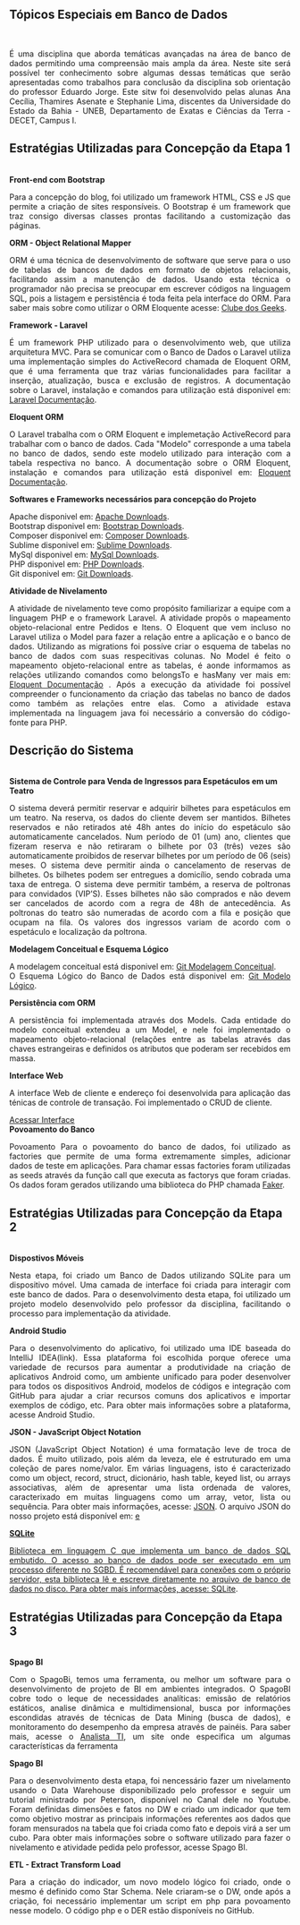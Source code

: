 <form class="form-horizontal" method="#">
 <div class="container">
  <div class="jumbotron">
    <h2>Tópicos Especiais em Banco de Dados</h2> </br>
    <p align="justify">É uma disciplina que aborda temáticas avançadas na área de banco de dados permitindo uma compreensão mais ampla da área. Neste site será possível ter conhecimento sobre algumas dessas temáticas que serão apresentadas como trabalhos
    para conclusão da disciplina sob orientação do professor Eduardo Jorge. Este sitw foi desenvolvido pelas alunas Ana Cecília, Thamires Asenate e Stephanie Lima, discentes da Universidade do Estado da Bahia - UNEB, Departamento de Exatas e Ciências da Terra - DECET, Campus I.  </p> 
  </div>
</div>
</form>

<form class="form-horizontal" method="#">
 <div class="container">
  <div class="jumbotron">
    <h2>Estratégias Utilizadas para Concepção da Etapa 1</h2> </br>
  </div>

  <div class="well">
  	<strong>Front-end com Bootstrap</strong></br>
  	<p align="justify">Para a concepção do blog, foi utilizado um framework HTML, CSS e JS que permite a criação de sites responsíveis. O Bootstrap é um framework que traz consigo diversas classes prontas facilitando a customização das páginas.</p>
  </div>

  <div class="well">
  	<strong>ORM - Object Relational Mapper</strong></br>
  	<p align="justify"> ORM é uma técnica de desenvolvimento de software que serve para o uso de tabelas de bancos de dados em formato de objetos relacionais, facilitando assim a manutenção de dados. Usando esta técnica o programador não precisa se preocupar em escrever códigos na linguagem SQL, pois a listagem e persistência é toda feita pela interface do ORM. Para saber mais sobre como utilizar o ORM Eloquente acesse: <a href="http://clubedosgeeks.com.br/programacao/php/laravel-usando-o-orm-eloquent">Clube dos Geeks</a>.</p>
  </div>

  <div class="well">
  	<strong>Framework - Laravel</strong></br>
  	<p align="justify">
     É um framework PHP utilizado para o desenvolvimento web, que utiliza arquitetura MVC. Para se comunicar com o Banco de Dados o Laravel utiliza uma implementação simples do ActiveRecord chamada de Eloquent ORM, que é uma ferramenta que traz várias funcionalidades para facilitar a inserção, atualização, busca e exclusão de registros. A documentação sobre o Laravel, instalação e comandos para utilização está disponivel em: <a href="https://laravel.com/docs/5.4">Laravel Documentação</a>.
    </p>
  </div>

   <div class="well">
  	<strong>Eloquent ORM</strong></br>
  	<p align="justify">
     O Laravel trabalha com o ORM Eloquent e implemetação ActiveRecord para trabalhar com o banco de dados. Cada "Modelo" corresponde a uma tabela no banco de dados, sendo este modelo utilizado para interação com a tabela respectiva no banco. A documentação sobre o ORM Eloquent, instalação e comandos para utilização está disponivel em: <a href="https://laravel.com/docs/5.0/eloquent#introduction">Eloquent Documentação</a>.
    </p>
  </div>

  <div class="well">
  	<strong>Softwares e Frameworks necessários para concepção do Projeto</strong> </br>
  	<p align="justify"> 
    Apache disponivel em: <a href="https://www.apachelounge.com/download/">Apache Downloads</a>.
    </br>
    Bootstrap disponivel em: <a href="http://getbootstrap.com/">Bootstrap Downloads</a>.
    </br>
    Composer disponivel em: <a href="https://getcomposer.org/">Composer Downloads</a>.
    </br>
    Sublime disponivel em: <a href="http://www.sublimetext.com/2">Sublime Downloads</a>.
    </br>
    MySql disponivel em: <a href="https://www.mysql.com/downloads/">MySql Downloads</a>.
    </br>
    PHP disponivel em: <a href="http://php.net/downloads.php">PHP Downloads</a>.
    </br>
    Git disponivel em: <a href="https://git-scm.com/downloads">Git Downloads</a>.
    </p>
  </div>

  <div class="well">
    <strong>Atividade de Nivelamento</strong></br>
    <p align="justify">
    A atividade de nivelamento teve como propósito familiarizar a equipe com a linguagem PHP e o framework Laravel. A atividade propôs o mapeamento objeto-relacional entre Pedidos e Itens. O Eloquent que vem incluso no Laravel utiliza o Model para fazer a relação entre a aplicação e o banco de dados. Utilizando as migrations foi possíve criar o esquema de tabelas no banco de dados com suas respecitivas colunas. No Model é feito o mapeamento objeto-relacional entre as tabelas, é aonde informamos as relações utilizando comandos como belongsTo e hasMany ver mais em: <a href="https://laravel.com/docs/5.0/eloquent#introduction">Eloquent Documentação</a> . Após a execução da atividade foi possível compreender o funcionamento da criação das tabelas no banco de dados como também as relações entre elas.  Como a atividade estava implementada na linguagem java foi necessário a conversão do código-fonte para PHP.
    </p>
  </div>

</div>
</form>

<form class="form-horizontal" method="#">
 <div class="container">
  <div class="jumbotron">
    <h2>Descrição do Sistema</h2> </br>
  </div>

   <div class="well">
    <strong>Sistema de Controle para Venda de Ingressos para Espetáculos em um Teatro</strong></br>
    <p align="justify">O sistema deverá permitir reservar e adquirir bilhetes para espetáculos em um teatro. Na reserva, os dados do cliente devem ser mantidos. Bilhetes reservados e não retirados até 48h antes do início do espetáculo são automaticamente cancelados. Num período de 01 (um) ano, clientes que fizeram reserva e não retiraram o bilhete por 03 (três) vezes são automaticamente proibidos de reservar bilhetes por um período de 06 (seis) meses. O sistema deve permitir ainda o cancelamento de reservas de bilhetes. Os bilhetes podem ser entregues a domicílio, sendo cobrada uma taxa de entrega. O sistema deve permitir também, a reserva de poltronas para convidados (VIP’S). Esses bilhetes não são comprados e não devem ser cancelados de acordo com a regra de 48h de antecedência. As poltronas do teatro são numeradas de acordo com a fila e posição que ocupam na fila. Os valores dos ingressos variam de acordo com o espetáculo e localização da poltrona.</p>
  </div>

  <div class="well">
    <strong>Modelagem Conceitual e Esquema Lógico</strong></br>
    <p align="justify"> A modelagem conceitual está disponivel em: <a href="https://github.com/slrocha/tebd/blob/master/documentos/Teatro%20DER.png">Git Modelagem Conceitual</a>.
    </br>
    O Esquema Lógico do Banco de Dados está  disponivel em: <a href="https://github.com/slrocha/tebd/blob/master/documentos/NewModeloLogico.png">Git Modelo Lógico</a>.
  </p>
  </div>

  <div class="well">
    <strong>Persistência com ORM</strong></br>
    <p align="justify"> A persistência foi implementada através dos Models. Cada entidade do modelo conceitual extendeu a um Model, e nele foi implementado o mapeamento objeto-relacional (relações entre as tabelas através das chaves estrangeiras e definidos os atributos que poderam ser recebidos em massa.</p>
  </div>

  <div class="well">
    <strong>Interface Web</strong></br>
    <p align="justify"> A interface Web de cliente e endereço foi desenvolvida para aplicação das ténicas de controle de transação. Foi implementado o CRUD de cliente.
  </p>
    <a href="{{ URL::to('cliente') }}" class="btn btn-warning">Acessar Interface</a>
  </div>

   <div class="well">
    <strong>Povoamento do Banco</strong></br>
    <p align="justify">Povoamento
      Para o povoamento do banco de dados, foi utilizado as factories que permite de uma forma extremamente simples, adicionar dados de teste em aplicações. Para chamar essas factories foram utilizadas as seeds através da função call que executa as factorys que foram criadas. Os dados foram gerados utilizando uma biblioteca do PHP chamada <a href="https://github.com/fzaninotto/Faker">Faker</a>.
  </p>
  </div>
</div>
</form>

<form class="form-horizontal" method="#">
 <div class="container">
  <div class="jumbotron">
    <h2>Estratégias Utilizadas para Concepção da Etapa 2</h2> </br>
  </div>

   <div class="well">
    <strong>Dispostivos Móveis</strong></br>
    <p align="justify"> Nesta etapa, foi criado um Banco de Dados utilizando SQLite para um dispositivo móvel. Uma camada de interface foi criada para interagir com este banco de dados. Para o desenvolvimento desta etapa, foi utilizado um projeto modelo desenvolvido pelo professor da disciplina, facilitando o processo para implementação da atividade.</p>
  </div>
<div class="well">
  	<strong>Android Studio</strong></br>
  	<p align="justify"> Para o desenvolvimento do aplicativo, foi utilizado uma IDE baseada do IntelliJ IDEA(link). Essa plataforma foi escolhida porque oferece uma variedade de recursos para aumentar a produtividade na criação de aplicativos Android como, um ambiente unificado para poder desenvolver para todos os dispositivos Android, modelos de códigos e integração com GitHub para ajudar a criar recursos comuns dos aplicativos e importar exemplos de código, etc. Para obter mais informações sobre a plataforma, acesse <a href="https://developer.android.com/studio/index.html"></a>Android Studio.</p>
  </div>

  <div class="well">
  	<strong>JSON - JavaScript Object Notation</strong></br>
  	<p align="justify"> JSON (JavaScript Object Notation) é uma formatação leve de troca de dados. É muito utilizado, pois além da leveza,  ele é estruturado em uma coleção de pares nome/valor. Em várias linguagens, isto é caracterizado como um object, record, struct, dicionário, hash table, keyed list, ou arrays associativas, além de apresentar uma lista ordenada de valores, caracterixado em muitas linguagens como um array, vetor, lista ou sequência. Para obter mais informações, acesse: <a href="http://www.json.org/json-pt.html">JSON</a>.
    O arquivo JSON do nosso projeto está disponível em: <a href="https://github.com/slrocha/tebd/blob/master/composer.lock"> e <a href="https://github.com/slrocha/tebd/blob/master/composer.json">
    </p>
  </div>

  <div class="well">
  	<strong>SQLite</strong></br>
  	<p align="justify">
     Biblioteca em linguagem C que implementa um banco de dados SQL embutido. O acesso ao banco de dados pode ser executado em um processo diferente no SGBD. É recomendável para conexões com o próprio servidor, esta biblioteca lê e escreve diretamente no arquivo de banco de dados no disco. Para obter mais informações, acesse: <a href="https://www.sqlite.org/">SQLite</a>.
    </p>
  </div>
</div>  
</form>

<form class="form-horizontal" method="#">
 <div class="container">
  <div class="jumbotron">
    <h2>Estratégias Utilizadas para Concepção da Etapa 3</h2> </br>
  </div>

   <div class="well">
    <strong>Spago BI</strong></br>
    <p align="justify">Com o SpagoBi, temos uma ferramenta, ou melhor um software para o desenvolvimento de projeto de BI em ambientes integrados. O SpagoBI cobre todo o leque de necessidades analíticas: emissão de relatórios estáticos, analise dinâmica e multidimensional, busca por informações escondidas através de técnicas de Data Mining (busca de dados), e monitoramento do desempenho da empresa através de painéis. Para saber mais, acesse o  <a href="https://analistati.com/spagobi-plataforma-de-bi-livre/">Analista TI</a>, um site onde especifica um algumas características da ferramenta</p>
  </div> 
  
  <div class="well">
  	<strong>Spago BI</strong></br>
  	<p align="justify">Para o desenvolvimento desta etapa, foi nencessário fazer um nivelamento usando o Data Warehouse disponibilizado pelo professor e seguir um tutorial ministrado por Peterson, disponível no Canal dele no Youtube. Foram definidas dimensões e fatos no DW e criado um indicador que tem como objetivo mostrar as principais informações referentes aos dados que foram mensurados na tabela que foi criada como fato e depois virá a ser um cubo. Para obter mais informações sobre o software utilizado para fazer o nivelamento e atividade pedida pelo professor, acesse <a href="http://www.spagobi.org/"></a>Spago BI.</p>
</div>

 <div class="well">
  	<strong>ETL - Extract Transform Load</strong></br>
  	<p align="justify">Para a criação do indicador, um novo modelo lógico foi criado, onde o mesmo é definido como Star Schema. Nele criaram-se o DW, onde após a criação, foi necessário implementar um script em php para povoamento nesse modelo. O código php e o DER estão disponíveis no <a href="#"></a>GitHub.</p>
</p>
</div>

</div>  
</form>
